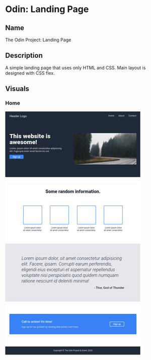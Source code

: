 # Odin: Landing Page

## Name

The Odin Project: Landing Page

## Description

A simple landing page that uses only HTML and CSS. Main layout is designed with CSS flex.

## Visuals

### Home

![Home](screenshots/home.png)
